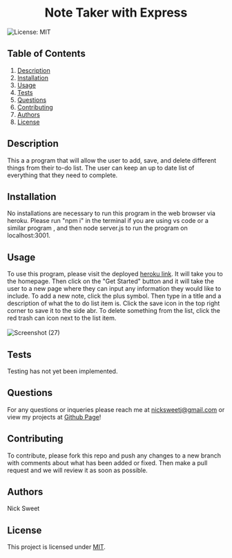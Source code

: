 
  <h1 align="center">Note Taker with Express </h1>
  

  ![License: MIT](https://img.shields.io/badge/License-MIT-yellow.svg)
  ## Table of Contents
  1. [Description](#description)
  2. [Installation](#installation)
  3. [Usage](#usage)
  4. [Tests](#tests)
  5. [Questions](#questions)
  6. [Contributing](#contributing)
  7. [Authors](#authors)
  8. [License](#license)
  ## Description<a name="description"></a>
  This a a program that will allow the user to add, save, and delete different things from their to-do list. The user can keep an up to date list of everything that they need to complete. 

  ## Installation<a name="installation"></a>
  No installations are necessary to run this program in the web browser via heroku. Please run "npm i" in the terminal if you are using vs code or a similar program , and then node server.js to run the program on localhost:3001. 

  ## Usage<a name="usage"></a> 
  To use this program, please visit the deployed [heroku link](https://note-taker-express14-868d20e5eb89.herokuapp.com/). It will take you to the homepage. Then click on the "Get Started" button and it will take the user to a new page where they can input any information  they would like to include. To add a new note, click the plus symbol. Then type in a title and a description of what the to do list item is. Click the save icon in the top right corner to save it to the side abr. To delete something from the list, click the red trash can icon next to the list item. <br><br>
  ![Screenshot (27)](https://github.com/NickSweet1/Note-Taker-Express/assets/111986248/45ba84bc-c1bb-4b02-ac3b-cf74685e02bf)
  <br>


  ## Tests<a name="tests"></a>
  Testing has not yet been implemented.  

  ## Questions<a name="questions"></a>
  For any questions or inqueries please reach me at nicksweetj@gmail.com or view my projects at [Github Page](https://github.com/NickSweet1)! 

  ## Contributing<a name="contributing"></a>
  To contribute, please fork this repo and push any changes to a new branch with comments about what has been added or fixed. Then make a pull request and we will review it as soon as possible.  

  ## Authors<a name="authors"></a>
  Nick Sweet 

  ## License<a name="license"></a>
  This project is licensed under [MIT](https://opensource.org/licenses/MIT).
